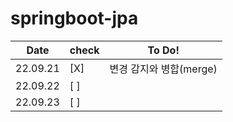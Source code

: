 # springboot-jpa

|Date|check|To Do!|
|------|---|---|
|22.09.21|[X]|변경 감지와 병합(merge)|
|22.09.22|[ ]| |
|22.09.23|[ ]| |

